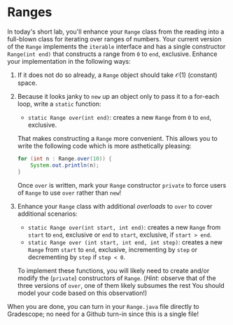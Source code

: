# Ranges

In today's short lab, you'll enhance your `Range` class from the reading into a full-blown class for iterating over ranges of numbers.
Your current version of the `Range` implements the `iterable` interface and has a single constructor `Range(int end)` that constructs a range from `0` to `end`, exclusive.
Enhance your implementation in the following ways:

1.  If it does not do so already, a `Range` object should take $\mathcal{O}(1)$ (constant) space.

2.  Because it looks janky to `new` up an object only to pass it to a for-each loop, write a `static` function:

    *   `static Range over(int end)`: creates a new `Range` from `0` to `end`, exclusive.

    That makes constructing a `Range` more convenient.
    This allows you to write the following code which is more asthetically pleasing:

    ~~~java
    for (int n : Range.over(10)) {
        System.out.println(n);
    }
    ~~~

    Once `over` is written, mark your `Range` constructor `private` to force users of `Range` to use `over` rather than `new`!

3.  Enhance your `Range` class with additional _overloads_ to `over` to cover additional scenarios:

    *   `static Range over(int start, int end)`: creates a new `Range` from `start` to `end`, exclusive or `end` to `start`, exclusive, if `start > end`.
    *   `static Range over (int start, int end, int step)`: creates a new `Range` from `start` to `end`, exclusive, incrementing by `step` or decrementing by `step` if `step < 0`.

    To implement these functions, you will likely need to create and/or modify the (`private`) constructors of `Range`.
    (_Hint_: observe that of the three versions of `over`, one of them likely subsumes the rest
    You should model your code based on this observation!)

When you are done, you can turn in your `Range.java` file directly to Gradescope; no need for a Github turn-in since this is a single file!